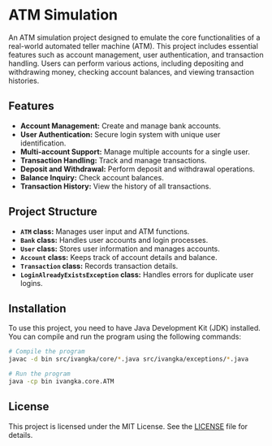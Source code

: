 # ATM Simulation

An ATM simulation project designed to emulate the core functionalities of a real-world automated teller machine (ATM). This project includes essential features such as account management, user authentication, and transaction handling. Users can perform various actions, including depositing and withdrawing money, checking account balances, and viewing transaction histories.

## Features

- **Account Management:** Create and manage bank accounts.
- **User Authentication:** Secure login system with unique user identification.
- **Multi-account Support:** Manage multiple accounts for a single user.
- **Transaction Handling:** Track and manage transactions.
- **Deposit and Withdrawal:** Perform deposit and withdrawal operations.
- **Balance Inquiry:** Check account balances.
- **Transaction History:** View the history of all transactions.

## Project Structure

- **`ATM` class:** Manages user input and ATM functions.
- **`Bank` class:** Handles user accounts and login processes.
- **`User` class:** Stores user information and manages accounts.
- **`Account` class:** Keeps track of account details and balance.
- **`Transaction` class:** Records transaction details.
- **`LoginAlreadyExistsException` class:** Handles errors for duplicate user logins.

## Installation

To use this project, you need to have Java Development Kit (JDK) installed. You can compile and run the program using the following commands:

```bash
# Compile the program
javac -d bin src/ivangka/core/*.java src/ivangka/exceptions/*.java

# Run the program
java -cp bin ivangka.core.ATM
```

## License
This project is licensed under the MIT License. See the [LICENSE](LICENSE) file for details.
